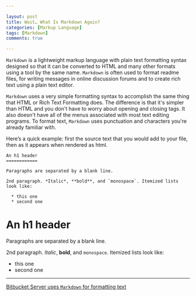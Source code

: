 ```yaml
---

layout: post
title: Wait… What Is Markdown Again? 
categories: [Markup Language]
tags: [Markdown]
comments: true

---
```


`Markdown` is a lightweight markup language with plain text formatting syntax designed so that it can be converted to HTML and many other formats using a tool by the same name. `Markdown` is often used to format readme files, for writing messages in online discussion forums and to create rich text using a plain text editor.


`Markdown` uses a very simple formatting syntax to accomplish the same thing that HTML or Rich Text Formatting does. The difference is that it's simpler than HTML and you don't have to worry about opening and closing tags. It also doesn't have all of the menus associated with most text editing programs. To format text, `Markdown` uses punctuation and characters you're already familiar with.

Here’s a quick example: first the source text that you would add to your file, then as it appears when rendered as html.

```text
An h1 header
============

Paragraphs are separated by a blank line.

2nd paragraph. *Italic*, **bold**, and `monospace`. Itemized lists look like:

  * this one
  * second one
```

An h1 header
============

Paragraphs are separated by a blank line.

2nd paragraph. *Italic*, **bold**, and `monospace`. Itemized lists look like:

  * this one
  * second one
  

- - -

<a class="btn btn-default" href="https://confluence.atlassian.com/bitbucketserver/markdown-syntax-guide-776639995.html">Bitbucket Server uses `Markdown` for formatting text</a>



